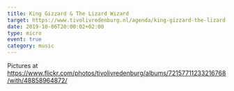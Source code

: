 ```yaml
---
title: King Gizzard & The Lizard Wizard
target: https://www.tivolivredenburg.nl/agenda/king-gizzard-the-lizard-wizard-06-10-2019/
date: 2019-10-06T20:00:02+02:00
type: micro
event: true
category: music
---
```

Pictures at https://www.flickr.com/photos/tivolivredenburg/albums/72157711233216768/with/48858964872/
